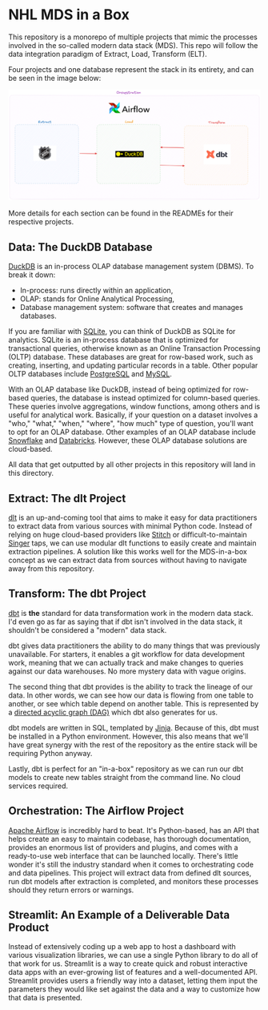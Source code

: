 # NHL MDS in a Box

This repository is a monorepo of multiple projects that mimic the processes involved in the so-called modern data stack (MDS). This repo will follow the data integration paradigm of Extract, Load, Transform (ELT).

Four projects and one database represent the stack in its entirety, and can be seen in the image below:

![Stack Overview](readme_images/stack.png)

More details for each section can be found in the READMEs for their respective projects.

## Data: The DuckDB Database

[DuckDB](https://duckdb.org/) is an in-process OLAP database management system (DBMS). To break it down:

- In-process: runs directly within an application,
- OLAP: stands for Online Analytical Processing,
- Database management system: software that creates and manages databases.

If you are familiar with [SQLite](https://www.sqlite.org/), you can think of DuckDB as SQLite for analytics. SQLite is an in-process database that is optimized for transactional queries, otherwise known as an Online Transaction Processing (OLTP) database. These databases are great for row-based work, such as creating, inserting, and updating particular records in a table. Other popular OLTP databases include [PostgreSQL](https://www.postgresql.org/) and [MySQL](https://www.mysql.com/).

With an OLAP database like DuckDB, instead of being optimized for row-based queries, the database is instead optimized for column-based queries. These queries involve aggregations, window functions, among others and is useful for analytical work. Basically, if your question on a dataset involves a "who," "what," "when," "where", "how much" type of question, you'll want to opt for an OLAP database. Other examples of an OLAP database include [Snowflake](https://www.snowflake.com/en/) and [Databricks](https://www.databricks.com/). However, these OLAP database solutions are cloud-based.

All data that get outputted by all other projects in this repository will land in this directory.

## Extract: The dlt Project

[dlt](https://dlthub.com/) is an up-and-coming tool that aims to make it easy for data practitioners to extract data from various sources with minimal Python code. Instead of relying on huge cloud-based providers like [Stitch](https://www.stitchdata.com/) or difficult-to-maintain [Singer](https://www.singer.io/) taps, we can use modular dlt functions to easily create and maintain extraction pipelines. A solution like this works well for the MDS-in-a-box concept as we can extract data from sources without having to navigate away from this repository.

## Transform: The dbt Project

[dbt](https://www.getdbt.com/) is **the** standard for data transformation work in the modern data stack. I'd even go as far as saying that if dbt isn't involved in the data stack, it shouldn't be considered a "modern" data stack.

dbt gives data practitioners the ability to do many things that was previously unavailable. For starters, it enables a git workflow for data development work, meaning that we can actually track and make changes to queries against our data warehouses. No more mystery data with vague origins.

The second thing that dbt provides is the ability to track the lineage of our data. In other words, we can see how our data is flowing from one table to another, or see which table depend on another table. This is represented by a [directed acyclic graph (DAG)](https://en.wikipedia.org/wiki/Directed_acyclic_graph) which dbt also generates for us.

dbt models are written in SQL, templated by [Jinja](https://jinja.palletsprojects.com/en/stable/). Because of this, dbt must be installed in a Python environment. However, this also means that we'll have great synergy with the rest of the repository as the entire stack will be requiring Python anyway.

Lastly, dbt is perfect for an "in-a-box" repository as we can run our dbt models to create new tables straight from the command line. No cloud services required.

## Orchestration: The Airflow Project

[Apache Airflow](https://airflow.apache.org/) is incredibly hard to beat. It's Python-based, has an API that helps create an easy to maintain codebase, has thorough documentation, provides an enormous list of providers and plugins, and comes with a ready-to-use web interface that can be launched locally. There's little wonder it's still the industry standard when it comes to orchestrating code and data pipelines. This project will extract data from defined dlt sources, run dbt models after extraction is completed, and monitors these processes should they return errors or warnings.

## Streamlit: An Example of a Deliverable Data Product

Instead of extensively coding up a web app to host a dashboard with various visualization libraries, we can use a single Python library to do all of that work for us. Streamlit is a way to create quick and robust interactive data apps with an ever-growing list of features and a well-documented API. Streamlit provides users a friendly way into a dataset, letting them input the parameters they would like set against the data and a way to customize how that data is presented.
